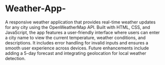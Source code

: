 # Weather-App-
A responsive weather application that provides real-time weather updates for any city using the OpenWeatherMap API. Built with HTML, CSS, and JavaScript, the app features a user-friendly interface where users can enter a city name to view the current temperature, weather conditions, and descriptions. It includes error handling for invalid inputs and ensures a smooth user experience across devices. Future enhancements include adding a 5-day forecast and integrating geolocation for local weather detection.
